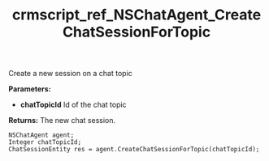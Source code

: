 ﻿---
title: crmscript_ref_NSChatAgent_CreateChatSessionForTopic
description: ChatSessionEntity CreateChatSessionForTopic(Integer chatTopicId)
intellisense: NSChatAgent.CreateChatSessionForTopic
keywords: NSChatAgent,CreateChatSessionForTopic
so.topic: reference
---

Create a new session on a chat topic

**Parameters:**
 - **chatTopicId** Id of the chat topic

**Returns:** The new chat session.

```crmscript
NSChatAgent agent;
Integer chatTopicId;
ChatSessionEntity res = agent.CreateChatSessionForTopic(chatTopicId);
```


